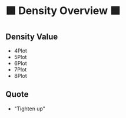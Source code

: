 # 🟩  <eco>Density Overview</eco> 🟩

## Density Value
- 4Plot
- 5Plot
- 6Plot
- 7Plot
- 8Plot

## Quote

- "Tighten up"




